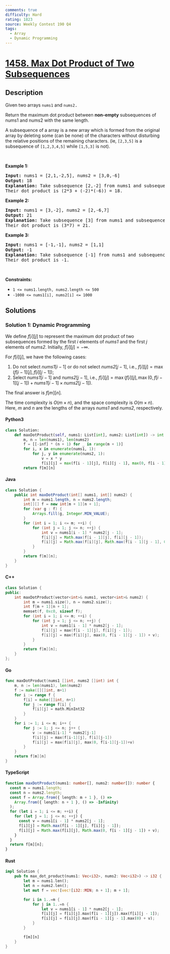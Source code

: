 ```yaml
---
comments: true
difficulty: Hard
rating: 1823
source: Weekly Contest 190 Q4
tags:
  - Array
  - Dynamic Programming
---
```


<!-- problem:start -->

# [1458. Max Dot Product of Two Subsequences](https://leetcode.com/problems/max-dot-product-of-two-subsequences)


## Description

<!-- description:start -->

<p>Given two arrays <code>nums1</code>&nbsp;and <code><font face="monospace">nums2</font></code><font face="monospace">.</font></p>

<p>Return the maximum dot product&nbsp;between&nbsp;<strong>non-empty</strong> subsequences of nums1 and nums2 with the same length.</p>

<p>A subsequence of a array is a new array which is formed from the original array by deleting some (can be none) of the characters without disturbing the relative positions of the remaining characters. (ie,&nbsp;<code>[2,3,5]</code>&nbsp;is a subsequence of&nbsp;<code>[1,2,3,4,5]</code>&nbsp;while <code>[1,5,3]</code>&nbsp;is not).</p>

<p>&nbsp;</p>
<p><strong class="example">Example 1:</strong></p>

<pre>
<strong>Input:</strong> nums1 = [2,1,-2,5], nums2 = [3,0,-6]
<strong>Output:</strong> 18
<strong>Explanation:</strong> Take subsequence [2,-2] from nums1 and subsequence [3,-6] from nums2.
Their dot product is (2*3 + (-2)*(-6)) = 18.</pre>

<p><strong class="example">Example 2:</strong></p>

<pre>
<strong>Input:</strong> nums1 = [3,-2], nums2 = [2,-6,7]
<strong>Output:</strong> 21
<strong>Explanation:</strong> Take subsequence [3] from nums1 and subsequence [7] from nums2.
Their dot product is (3*7) = 21.</pre>

<p><strong class="example">Example 3:</strong></p>

<pre>
<strong>Input:</strong> nums1 = [-1,-1], nums2 = [1,1]
<strong>Output:</strong> -1
<strong>Explanation: </strong>Take subsequence [-1] from nums1 and subsequence [1] from nums2.
Their dot product is -1.</pre>

<p>&nbsp;</p>
<p><strong>Constraints:</strong></p>

<ul>
	<li><code>1 &lt;= nums1.length, nums2.length &lt;= 500</code></li>
	<li><code>-1000 &lt;= nums1[i], nums2[i] &lt;= 1000</code></li>
</ul>

<!-- description:end -->

## Solutions

<!-- solution:start -->

### Solution 1: Dynamic Programming

We define $f[i][j]$ to represent the maximum dot product of two subsequences formed by the first $i$ elements of $\textit{nums1}$ and the first $j$ elements of $\textit{nums2}$. Initially, $f[i][j] = -\infty$.

For $f[i][j]$, we have the following cases:

1. Do not select $\textit{nums1}[i-1]$ or do not select $\textit{nums2}[j-1]$, i.e., $f[i][j] = \max(f[i-1][j], f[i][j-1])$;
2. Select $\textit{nums1}[i-1]$ and $\textit{nums2}[j-1]$, i.e., $f[i][j] = \max(f[i][j], \max(0, f[i-1][j-1]) + \textit{nums1}[i-1] \times \textit{nums2}[j-1])$.

The final answer is $f[m][n]$.

The time complexity is $O(m \times n)$, and the space complexity is $O(m \times n)$. Here, $m$ and $n$ are the lengths of the arrays $\textit{nums1}$ and $\textit{nums2}$, respectively.

<!-- tabs:start -->

#### Python3

```python
class Solution:
    def maxDotProduct(self, nums1: List[int], nums2: List[int]) -> int:
        m, n = len(nums1), len(nums2)
        f = [[-inf] * (n + 1) for _ in range(m + 1)]
        for i, x in enumerate(nums1, 1):
            for j, y in enumerate(nums2, 1):
                v = x * y
                f[i][j] = max(f[i - 1][j], f[i][j - 1], max(0, f[i - 1][j - 1]) + v)
        return f[m][n]
```

#### Java

```java
class Solution {
    public int maxDotProduct(int[] nums1, int[] nums2) {
        int m = nums1.length, n = nums2.length;
        int[][] f = new int[m + 1][n + 1];
        for (var g : f) {
            Arrays.fill(g, Integer.MIN_VALUE);
        }
        for (int i = 1; i <= m; ++i) {
            for (int j = 1; j <= n; ++j) {
                int v = nums1[i - 1] * nums2[j - 1];
                f[i][j] = Math.max(f[i - 1][j], f[i][j - 1]);
                f[i][j] = Math.max(f[i][j], Math.max(f[i - 1][j - 1], 0) + v);
            }
        }
        return f[m][n];
    }
}
```

#### C++

```cpp
class Solution {
public:
    int maxDotProduct(vector<int>& nums1, vector<int>& nums2) {
        int m = nums1.size(), n = nums2.size();
        int f[m + 1][n + 1];
        memset(f, 0xc0, sizeof f);
        for (int i = 1; i <= m; ++i) {
            for (int j = 1; j <= n; ++j) {
                int v = nums1[i - 1] * nums2[j - 1];
                f[i][j] = max(f[i - 1][j], f[i][j - 1]);
                f[i][j] = max(f[i][j], max(0, f[i - 1][j - 1]) + v);
            }
        }
        return f[m][n];
    }
};
```

#### Go

```go
func maxDotProduct(nums1 []int, nums2 []int) int {
	m, n := len(nums1), len(nums2)
	f := make([][]int, m+1)
	for i := range f {
		f[i] = make([]int, n+1)
		for j := range f[i] {
			f[i][j] = math.MinInt32
		}
	}
	for i := 1; i <= m; i++ {
		for j := 1; j <= n; j++ {
			v := nums1[i-1] * nums2[j-1]
			f[i][j] = max(f[i-1][j], f[i][j-1])
			f[i][j] = max(f[i][j], max(0, f[i-1][j-1])+v)
		}
	}
	return f[m][n]
}
```

#### TypeScript

```ts
function maxDotProduct(nums1: number[], nums2: number[]): number {
  const m = nums1.length;
  const n = nums2.length;
  const f = Array.from({ length: m + 1 }, () =>
    Array.from({ length: n + 1 }, () => -Infinity)
  );
  for (let i = 1; i <= m; ++i) {
    for (let j = 1; j <= n; ++j) {
      const v = nums1[i - 1] * nums2[j - 1];
      f[i][j] = Math.max(f[i - 1][j], f[i][j - 1]);
      f[i][j] = Math.max(f[i][j], Math.max(0, f[i - 1][j - 1]) + v);
    }
  }
  return f[m][n];
}
```

#### Rust

```rust
impl Solution {
    pub fn max_dot_product(nums1: Vec<i32>, nums2: Vec<i32>) -> i32 {
        let m = nums1.len();
        let n = nums2.len();
        let mut f = vec![vec![i32::MIN; n + 1]; m + 1];

        for i in 1..=m {
            for j in 1..=n {
                let v = nums1[i - 1] * nums2[j - 1];
                f[i][j] = f[i][j].max(f[i - 1][j]).max(f[i][j - 1]);
                f[i][j] = f[i][j].max(f[i - 1][j - 1].max(0) + v);
            }
        }

        f[m][n]
    }
}
```

<!-- tabs:end -->

<!-- solution:end -->

<!-- problem:end -->
